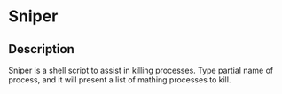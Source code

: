 # Sniper

## Description

Sniper is a shell script to assist in killing processes. Type partial name of process, and it will present a list of mathing processes to kill.